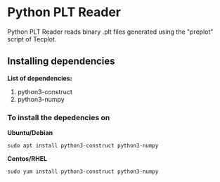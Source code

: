 # Python PLT Reader

Python PLT Reader reads binary .plt files generated using the "preplot" script of Tecplot.

## Installing dependencies

**List of dependencies:**
1. python3-construct
2. python3-numpy

### To install the depedencies on
**Ubuntu/Debian**
```
sudo apt install python3-construct python3-numpy
```
**Centos/RHEL**
```
sudo yum install python3-construct python3-numpy
```